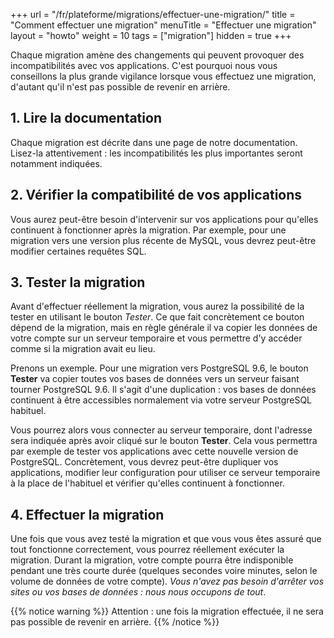+++
url = "/fr/plateforme/migrations/effectuer-une-migration/"
title = "Comment effectuer une migration"
menuTitle = "Effectuer une migration"
layout = "howto"
weight = 10
tags = ["migration"]
hidden = true
+++

Chaque migration amène des changements qui peuvent provoquer des incompatibilités avec vos applications. C'est pourquoi nous vous conseillons la plus grande vigilance lorsque vous effectuez une migration, d'autant qu'il n'est pas possible de revenir en arrière.

## 1. Lire la documentation

Chaque migration est décrite dans une page de notre documentation. Lisez-la attentivement : les incompatibilités les plus importantes seront notamment indiquées.

## 2. Vérifier la compatibilité de vos applications

Vous aurez peut-être besoin d'intervenir sur vos applications pour qu'elles continuent à fonctionner après la migration. Par exemple, pour une migration vers une version plus récente de MySQL, vous devrez peut-être modifier certaines requêtes SQL.

## 3. Tester la migration

Avant d'effectuer réellement la migration, vous aurez la possibilité de la tester en utilisant le bouton *Tester*. Ce que fait concrètement ce bouton dépend de la migration, mais en règle générale il va copier les données de votre compte sur un serveur temporaire et vous permettre d'y accéder comme si la migration avait eu lieu.

Prenons un exemple. Pour une migration vers PostgreSQL 9.6, le bouton **Tester** va copier toutes vos bases de données vers un serveur faisant tourner PostgreSQL 9.6. Il s'agit d'une duplication : vos bases de données continuent à être accessibles normalement via votre serveur PostgreSQL habituel.

Vous pourrez alors vous connecter au serveur temporaire, dont l'adresse sera indiquée après avoir cliqué sur le bouton **Tester**. Cela vous permettra par exemple de tester vos applications avec cette nouvelle version de PostgreSQL. Concrètement, vous devrez peut-être dupliquer vos applications, modifier leur configuration pour utiliser ce serveur temporaire à la place de l'habituel et vérifier qu'elles continuent à fonctionner.

## 4. Effectuer la migration

Une fois que vous avez testé la migration et que vous vous êtes assuré que tout fonctionne correctement, vous pourrez réellement exécuter la migration. Durant la migration, votre compte pourra être indisponible pendant une très courte durée (quelques secondes voire minutes, selon le volume de données de votre compte). _Vous n'avez pas besoin d'arrêter vos sites ou vos bases de données : nous nous occupons de tout_.

{{% notice warning %}}
Attention : une fois la migration effectuée, il ne sera pas possible de revenir en arrière.
{{% /notice %}}
